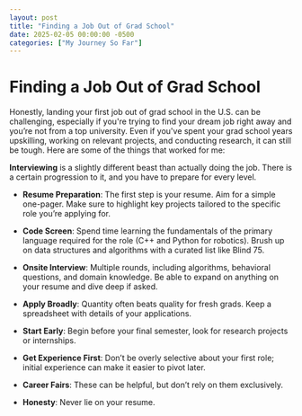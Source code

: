 ```yaml
---
layout: post
title: "Finding a Job Out of Grad School"
date: 2025-02-05 00:00:00 -0500
categories: ["My Journey So Far"]
---
```


# Finding a Job Out of Grad School

Honestly, landing your first job out of grad school in the U.S. can be challenging, especially if you're trying to find your dream job right away and you’re not from a top university. Even if you've spent your grad school years upskilling, working on relevant projects, and conducting research, it can still be tough. Here are some of the things that worked for me:

**Interviewing** is a slightly different beast than actually doing the job. There is a certain progression to it, and you have to prepare for every level.

- **Resume Preparation**: The first step is your resume. Aim for a simple one-pager. Make sure to highlight key projects tailored to the specific role you’re applying for.

- **Code Screen**: Spend time learning the fundamentals of the primary language required for the role (C++ and Python for robotics). Brush up on data structures and algorithms with a curated list like Blind 75.

- **Onsite Interview**: Multiple rounds, including algorithms, behavioral questions, and domain knowledge. Be able to expand on anything on your resume and dive deep if asked.

- **Apply Broadly**: Quantity often beats quality for fresh grads. Keep a spreadsheet with details of your applications.

- **Start Early**: Begin before your final semester, look for research projects or internships.

- **Get Experience First**: Don’t be overly selective about your first role; initial experience can make it easier to pivot later.

- **Career Fairs**: These can be helpful, but don’t rely on them exclusively.

- **Honesty**: Never lie on your resume.
